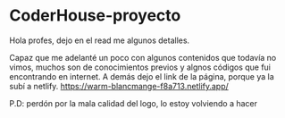 # CoderHouse-proyecto

Hola profes, dejo en el read me algunos detalles.

Capaz que me adelanté un poco con algunos contenidos que todavía no vimos, muchos son de conocimientos previos y algnos códigos que fui encontrando en internet.
A demás dejo el link de la página, porque ya la subí a netlify.
https://warm-blancmange-f8a713.netlify.app/

P.D: perdón por la mala calidad del logo, lo estoy volviendo a hacer
